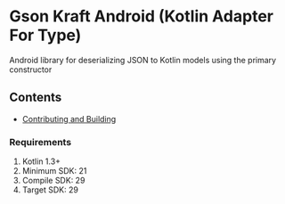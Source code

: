 # Gson Kraft Android (Kotlin Adapter For Type)

Android library for deserializing JSON to Kotlin models using the primary constructor

## Contents
* [Contributing and Building](#contributing-and-building)

### Requirements

1. Kotlin 1.3+
2. Minimum SDK: 21
3. Compile SDK: 29
4. Target SDK: 29
